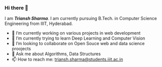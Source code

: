 ### Hi there 👋

I am ***Triansh Sharma***. I am currently pursuing B.Tech. in Computer Science Engineering from IIIT, Hyderabad.

- 🔭 I’m currently working on various projects in web development
- 🌱 I’m currently trying to learn Deep Learning and Computer Vision
- 👯 I’m looking to collaborate on Open Souce web and data science proojects
- 💬 Ask me about Algorithms, Data Structures
- 📫 How to reach me: triansh.sharma@students.iiit.ac.in
